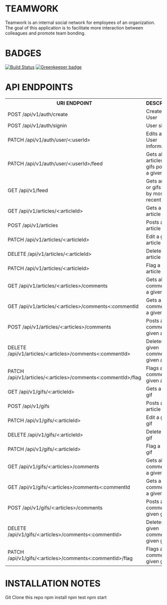 # TEAMWORK

Teamwork is an internal social network for employees of an organization. The goal of this application is to facilitate more interaction between colleagues and promote team bonding.

# BADGES

[![Build Status](https://travis-ci.org/leokamwathi/TEAMWORK.svg?branch=develop)](https://travis-ci.org/leokamwathi/TEAMWORK)
[![Greenkeeper badge](https://badges.greenkeeper.io/leokamwathi/TEAMWORK.svg)](https://greenkeeper.io/)

# API ENDPOINTS

<table>
<tr><th>URI ENDPOINT</th><th>DESCRIPTION</th><th>AUTHORIZATION</th></tr>

<tr><td>POST /api/v1/auth/create</td><td>Creates a User</td><td>YES</td></tr>

<tr><td>POST /api/v1/auth/signin</td><td>User signin</td><td>NO</td></tr>

<tr><td>PATCH /api/v1/auth/user/<:userId></td><td>Edits a given User information</td><td>YES</td></tr>

<tr><td>PATCH /api/v1/auth/user/<:userId>/feed</td><td>Gets all articles and gifs posted by a given User</td><td>YES</td></tr>

<tr><td>GET /api/v1/feed</td><td>Gets articles or gifs sorted by most recent</td><td>NO</td></tr>

<tr><td>GET /api/v1/articles/<:articleId></td><td>Gets a given article</td><td>NO</td></tr>

<tr><td>POST /api/v1/articles</td><td>Posts an article</td><td>YES</td></tr>

<tr><td>PATCH /api/v1/articles/<:articleId></td><td>Edit a given article</td><td>YES</td></tr>

<tr><td>DELETE /api/v1/articles/<:articleId></td><td>Delete a given article</td><td>YES</td></tr>

<tr><td>PATCH /api/v1/articles/<:articleId></td><td>Flag a given article</td><td>YES</td></tr>

<tr><td>GET /api/v1/articles/<:articles>/comments</td><td>Gets all comments of a given article</td><td>YES</td></tr>

<tr><td>GET /api/v1/articles/<:articles>/comments<:commentId</td><td>Gets a given comments on a given article</td><td>YES</td></tr>

<tr><td>POST /api/v1/articles/<:articles>/comments</td><td>Posts a comment on a given article</td><td>YES</td></tr>

<tr><td>DELETE /api/v1/articles/<:articles>/comments<:commentId></td><td>Deletes a given comment on a given article</td><td>YES</td></tr>

<tr><td>PATCH /api/v1/articles/<:articles>/comments<:commentId>/flag</td><td>Flags a given comment on a given article</td><td>YES</td></tr>
  
<tr><td>GET /api/v1/gifs/<:articleId></td><td>Gets a given gif</td><td>NO</td></tr>

<tr><td>POST /api/v1/gifs</td><td>Posts an article</td><td>YES</td></tr>

<tr><td>PATCH /api/v1/gifs/<:articleId></td><td>Edit a given gif</td><td>YES</td></tr>

<tr><td>DELETE /api/v1/gifs/<:articleId></td><td>Delete a given gif</td><td>YES</td></tr>

<tr><td>PATCH /api/v1/gifs/<:articleId></td><td>Flag a given gif</td><td>YES</td></tr>

<tr><td>GET /api/v1/gifs/<:articles>/comments</td><td>Gets all comments of a given gif</td><td>YES</td></tr>

<tr><td>GET /api/v1/gifs/<:articles>/comments<:commentId</td><td>Gets a given comments on a given gif</td><td>YES</td></tr>

<tr><td>POST /api/v1/gifs/<:articles>/comments</td><td>Posts a comment on a given gif</td><td>YES</td></tr>

<tr><td>DELETE /api/v1/gifs/<:articles>/comments<:commentId></td><td>Deletes a given comment on a given gif</td><td>YES</td></tr>

<tr><td>PATCH /api/v1/gifs/<:articles>/comments<:commentId>/flag</td><td>Flags a given comment on a given gif</td><td>YES</td></tr>
  
</table>

# INSTALLATION NOTES

Git Clone this repo
npm install
npm test
npm start
